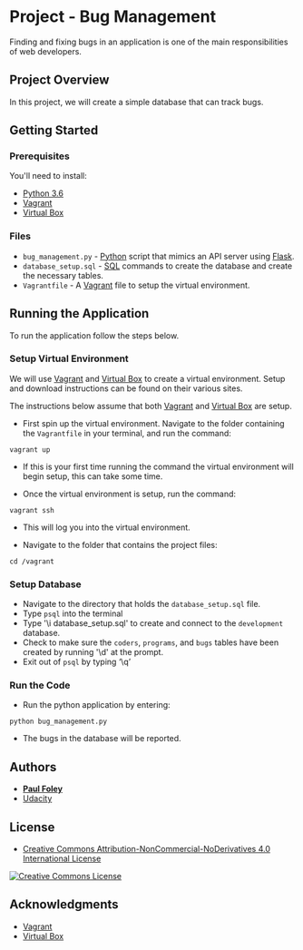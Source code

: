 # Project - Bug Management

Finding and fixing bugs in an application is one of the main responsibilities of web developers.

## Project Overview

In this project, we will create a simple database that can track bugs.


## Getting Started

### Prerequisites

You'll need to install:

* [Python 3.6](https://www.python.org/)
* [Vagrant](https://www.vagrantup.com/downloads.html)
* [Virtual Box](https://www.virtualbox.org/)

### Files

* `bug_management.py` - [Python](https://www.python.org/) script that mimics an API server using [Flask](http://flask.pocoo.org/).
* `database_setup.sql` - [SQL](https://www.w3schools.com/sql/default.asp) commands to create the database and create the necessary tables.
* `Vagrantfile` - A [Vagrant](https://www.vagrantup.com/downloads.html) file to setup the virtual environment.


## Running the Application

To run the application follow the steps below.

### Setup Virtual Environment

We will use [Vagrant](https://www.vagrantup.com/downloads.html) and [Virtual Box](https://www.virtualbox.org/) to create a virtual environment. Setup and download instructions can be found on their various sites.

The instructions below assume that both [Vagrant](https://www.vagrantup.com/downloads.html) and [Virtual Box](https://www.virtualbox.org/) are setup.

* First spin up the virtual environment. Navigate to the folder containing the `Vagrantfile` in your terminal, and run the command:

`vagrant up`

* If this is your first time running the command the virtual environment will begin setup, this can take some time. 

* Once the virtual environment is setup, run the command:

`vagrant ssh`

* This will log you into the virtual environment. 

* Navigate to the folder that contains the project files:

`cd /vagrant`

### Setup Database

* Navigate to the directory that holds the `database_setup.sql` file.
* Type `psql` into the terminal
* Type '\i database_setup.sql' to create and connect to the `development` database.
* Check to make sure the `coders`, `programs`, and `bugs` tables have been created by running '\d' at the prompt.
* Exit out of `psql` by typing ‘\q’

### Run the Code

* Run the python application by entering:

`python bug_management.py`

* The bugs in the database will be reported.


## Authors

* **[Paul Foley](https://github.com/paulfoley)**
* [Udacity](https://www.udacity.com/)


## License

* <a rel="license" href="https://creativecommons.org/licenses/by-nc-nd/4.0/"> Creative Commons Attribution-NonCommercial-NoDerivatives 4.0 International License</a>

<a rel="license" href="https://creativecommons.org/licenses/by-nc-nd/4.0/">
	<img alt="Creative Commons License" style="border-width:0" src="https://i.creativecommons.org/l/by-nc-nd/4.0/88x31.png" />
</a>


## Acknowledgments

* [Vagrant](https://www.vagrantup.com/downloads.html)
* [Virtual Box](https://www.virtualbox.org/)
